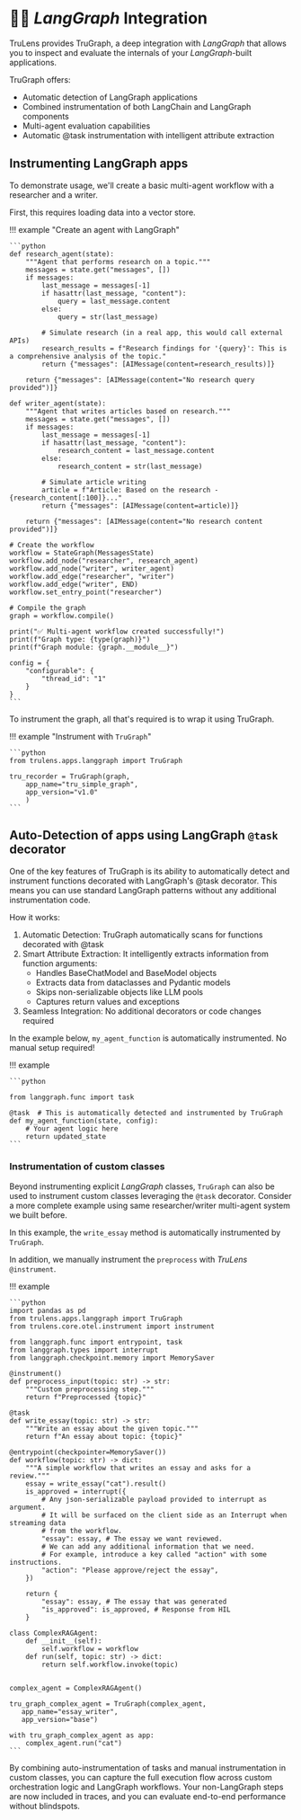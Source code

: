 # 🦜️🔗 _LangGraph_ Integration

TruLens provides TruGraph, a deep integration with _LangGraph_ that allows you to
inspect and evaluate the internals of your _LangGraph_-built applications.

TruGraph offers:

* Automatic detection of LangGraph applications
* Combined instrumentation of both LangChain and LangGraph components
* Multi-agent evaluation capabilities
* Automatic @task instrumentation with intelligent attribute extraction

## Instrumenting LangGraph apps

To demonstrate usage, we'll create a basic multi-agent workflow with a researcher and a writer.

First, this requires loading data into a vector store.

!!! example "Create an agent with LangGraph"

    ```python
    def research_agent(state):
        """Agent that performs research on a topic."""
        messages = state.get("messages", [])
        if messages:
            last_message = messages[-1]
            if hasattr(last_message, "content"):
                query = last_message.content
            else:
                query = str(last_message)

            # Simulate research (in a real app, this would call external APIs)
            research_results = f"Research findings for '{query}': This is a comprehensive analysis of the topic."
            return {"messages": [AIMessage(content=research_results)]}

        return {"messages": [AIMessage(content="No research query provided")]}

    def writer_agent(state):
        """Agent that writes articles based on research."""
        messages = state.get("messages", [])
        if messages:
            last_message = messages[-1]
            if hasattr(last_message, "content"):
                research_content = last_message.content
            else:
                research_content = str(last_message)

            # Simulate article writing
            article = f"Article: Based on the research - {research_content[:100]}..."
            return {"messages": [AIMessage(content=article)]}

        return {"messages": [AIMessage(content="No research content provided")]}

    # Create the workflow
    workflow = StateGraph(MessagesState)
    workflow.add_node("researcher", research_agent)
    workflow.add_node("writer", writer_agent)
    workflow.add_edge("researcher", "writer")
    workflow.add_edge("writer", END)
    workflow.set_entry_point("researcher")

    # Compile the graph
    graph = workflow.compile()

    print("✅ Multi-agent workflow created successfully!")
    print(f"Graph type: {type(graph)}")
    print(f"Graph module: {graph.__module__}")

    config = {
        "configurable": {
            "thread_id": "1"
        }
    }
    ```

To instrument the graph, all that's required is to wrap it using TruGraph.

!!! example "Instrument with `TruGraph`"

    ```python
    from trulens.apps.langgraph import TruGraph

    tru_recorder = TruGraph(graph,
        app_name="tru_simple_graph",
        app_version="v1.0"
        )
    ```

## Auto-Detection of apps using LangGraph `@task` decorator

One of the key features of TruGraph is its ability to automatically detect and instrument functions decorated with LangGraph's @task decorator. This means you can use standard LangGraph patterns without any additional instrumentation code.

How it works:

1. Automatic Detection: TruGraph automatically scans for functions decorated with @task
2. Smart Attribute Extraction: It intelligently extracts information from function arguments:
   * Handles BaseChatModel and BaseModel objects
   * Extracts data from dataclasses and Pydantic models
   * Skips non-serializable objects like LLM pools
   * Captures return values and exceptions
3. Seamless Integration: No additional decorators or code changes required

In the example below, `my_agent_function` is automatically instrumented. No manual setup required!

!!! example

    ```python

    from langgraph.func import task

    @task  # This is automatically detected and instrumented by TruGraph
    def my_agent_function(state, config):
        # Your agent logic here
        return updated_state
    ```

### Instrumentation of custom classes

Beyond instrumenting explicit _LangGraph_ classes, `TruGraph` can also be used to instrument custom classes leveraging the `@task` decorator. Consider a more complete example using same researcher/writer multi-agent system we built before.

In this example, the `write_essay` method is automatically instrumented by `TruGraph`.

In addition, we manually instrument the `preprocess` with _TruLens_ `@instrument`.

!!! example

    ```python
    import pandas as pd
    from trulens.apps.langgraph import TruGraph
    from trulens.core.otel.instrument import instrument

    from langgraph.func import entrypoint, task
    from langgraph.types import interrupt
    from langgraph.checkpoint.memory import MemorySaver

    @instrument()
    def preprocess_input(topic: str) -> str:
        """Custom preprocessing step."""
        return f"Preprocessed {topic}"

    @task
    def write_essay(topic: str) -> str:
        """Write an essay about the given topic."""
        return f"An essay about topic: {topic}"

    @entrypoint(checkpointer=MemorySaver())
    def workflow(topic: str) -> dict:
        """A simple workflow that writes an essay and asks for a review."""
        essay = write_essay("cat").result()
        is_approved = interrupt({
            # Any json-serializable payload provided to interrupt as argument.
            # It will be surfaced on the client side as an Interrupt when streaming data
            # from the workflow.
            "essay": essay, # The essay we want reviewed.
            # We can add any additional information that we need.
            # For example, introduce a key called "action" with some instructions.
            "action": "Please approve/reject the essay",
        })

        return {
            "essay": essay, # The essay that was generated
            "is_approved": is_approved, # Response from HIL
        }

    class ComplexRAGAgent:
        def __init__(self):
            self.workflow = workflow
        def run(self, topic: str) -> dict:
            return self.workflow.invoke(topic)


    complex_agent = ComplexRAGAgent()

    tru_graph_complex_agent = TruGraph(complex_agent,
       app_name="essay_writer",
       app_version="base")

    with tru_graph_complex_agent as app:
        complex_agent.run("cat")
    ```

By combining auto-instrumentation of tasks and manual instrumentation in custom classes, you can capture the full execution flow across custom orchestration logic and LangGraph workflows. Your non-LangGraph steps are now included in traces, and you can evaluate end-to-end performance without blindspots.
